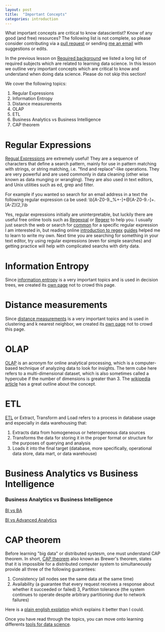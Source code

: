 ```yaml
---
layout: post
title:  "Important Concepts"
categories: introduction 
---
```


What important concepts are critical to know datascientist? Know of any good (and free) resources? The following list is not complete, so please consider contributing via a [pull request](http://github.com/datascienceguide/datascienceguide.github.io/) or sending [me an email](mailto:andrew@andrewandrade.ca) with suggestions or edits.

In the previous lesson on [Required background](/required-background/) we listed a long list of required subjects which are related to learning data science.  In this lesson we outline very important concepts which are critical to know and understand when doing data science. Please do not skip this section! 

We cover the following topics:
1. Regular Expressions 
2. Information Entropy
3. Distance measurements
4. OLAP
5. ETL
6. Business Analytics vs Business Intelligence
7. CAP theorem

# Regular Expressions 

[Regual Expressions](https://en.wikipedia.org/wiki/Regular_expression) are extremely useful!  They are a sequence of characters that define a search pattern, mainly for use in pattern matching with strings, or string matching, i.e. "find and replace"-like operations.  They are very powerful and are used commonly in data cleaning (other wise known as data munging or wrangling).  They are also used in text editors, and Unix utilities such as ed, grep and filter.

For example if you wanted so search for an email address in a text the following regular expression ca be used:
    \b[A-Z0-9._%+-]+@[A-Z0-9.-]+\.[A-Z]{2,}\b 

Yes, regular expressions initially are uninterpretable, but luckily there are useful free online tools such as [Regexpal](http://www.regexpal.com/) or [Regexr](http://regexr.com/) to help you.  I usually just search the web or search for [common](http://code.tutsplus.com/tutorials/8-regular-expressions-you-should-know--net-6149) for a specific regular expression I am interested in, but reading online [introduction to regex](http://codular.com/regex) [guides](http://www.aivosto.com/vbtips/regex.html) helped me to learn to write my own.  Next time you are searching for something in your text editor, try using regular expressions (even for simple searches) and getting practice will help with complicated searchs with dirty data.


# Information Entropy

Since [information entropy](/information-entropy) is a very important topics and is used in decision trees, we created its [own page](/information-entropy) not to crowd this page.

# Distance measurements

Since [distance measurements](/distance-measurements) is a very important topics and is used in clustering and k nearest neighbor, we created its [own page](/distance-measurements) not to crowd this page.

# OLAP

[OLAP](https://en.wikipedia.org/wiki/OLAP_cube) is an acronym for online analytical processing, which is a computer-based technique of analyzing data to look for insights. The term cube here refers to a multi-dimensional dataset, which is also sometimes called a hypercube if the number of dimensions is greater than 3.  The [wikipedia article](https://en.wikipedia.org/wiki/OLAP_cube) has a great outline about the concept.

# ETL
[ETL](https://en.wikipedia.org/wiki/Extract,_transform,_load)  or Extract, Transform and Load refers to a process in database usage and especially in data warehousing that:

1. Extracts data from homogeneous or heterogeneous data sources
2. Transforms the data for storing it in the proper format or structure for the purposes of querying and analysis
3. Loads it into the final target (database, more specifically, operational data store, data mart, or data warehouse)

# Business Analytics vs Business Intelligence

### Business Analytics vs Business Intelligence

[BI vs BA](https://www.quora.com/What-is-the-difference-between-business-intelligence-and-business-analytics-1)

[BI vs Advanced Analytics](https://rapidminer.com/summarizing-differences-business-intelligence-advanced-analytics/)

# CAP theorem

Before learning "big data" or distributed systesm, one must understand CAP theorem.  In short, [CAP theorem](https://en.wikipedia.org/wiki/CAP_theorem)  also known as Brewer's theorem, states that it is impossible for a distributed computer system to simultaneously provide all three of the following guarantees:
1. Consistency (all nodes see the same data at the same time)
2. Availability (a guarantee that every request receives a response about whether it succeeded or failed)
3, Partition tolerance (the system continues to operate despite arbitrary partitioning due to network failures)

Here is a [plain english explation](http://ksat.me/a-plain-english-introduction-to-cap-theorem/) which explains it better than I could.

Once you have read through the topics, you can move onto learning differents [tools for data science](/opensource-tools-for-datascience).

